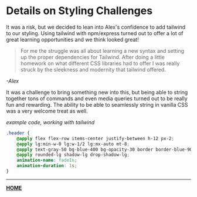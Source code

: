 # Details on Styling Challenges

It was a risk, but we decided to lean into Alex's confidence to add tailwind to our styling. Using tailwind with npm/express turned out to offer a lot of great learning opportunities and we think looked great!

> For me the struggle was all about learning a new syntax and setting up the proper dependencies for Tailwind. After doing a little homework on what different CSS libraries had to offer I was really struck by the sleekness and modernity that tailwind offered. 

*-Alex*

It was a challenge to bring something new into this, but being able to string together tons of commands and even media queries turned out to be really fun and rewarding. The ability to be able to seamlessly string in vanilla CSS was a very welcome treat as well.


*example code, working with tailwind*
```css
.header {
    @apply flex flex-row items-center justify-between h-12 px-2;
    @apply lg:min-w-0 lg:w-1/2 lg:mx-auto mt-8;
    @apply text-gray-50 bg-blue-400 bg-opacity-30 border border-blue-900 font-bold;
    @apply rounded-lg shadow-lg drop-shadow-lg;
    animation-name: fadeIn;
    animation-duration: 1s;
}
```



---
[**HOME**](../README.md)